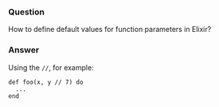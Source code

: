 ### Question
How to define default values for function parameters in Elixir?


### Answer
Using the `//`, for example:

    def foo(x, y // 7) do
      ...
    end


